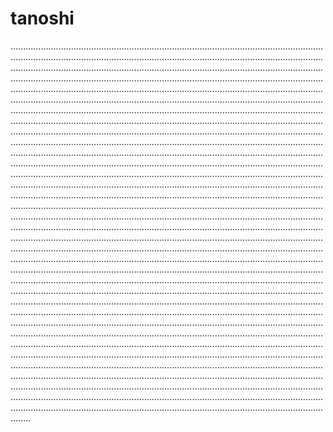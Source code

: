 # tanoshi
............................................................................................................................................................................................................................................................................................................................................................................................................................................................................................................................................................................................................................................................................................................................................................................................................................................................................................................................................................................................................................................................................................................................................................................................................................................................................................................................................................................................................................................................................................................................................................................................................................................................................................................................................................................................................................................................................................................................................................................................................................................................................................................................................................................................................................................................................................................................................................................................................................................................................................................................................................................................................................................................................................................................................................................................................................................................................................................................................................................................................................................................................................................................................................................................................................................................................................................................................................................................................................................................................................................................................................................................................................................................................................................................................................................................................................................................................................................................................................................................................................................................................................................................................................................................................................................................................................................................................................................................................................................................................................................................
